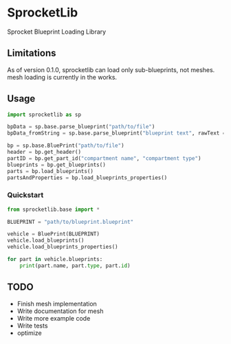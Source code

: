 # SprocketLib
Sprocket Blueprint Loading Library

## Limitations
As of version 0.1.0, sprocketlib can load only sub-blueprints, not meshes. mesh loading is currently in the works.

## Usage
```py
import sprocketlib as sp

bpData = sp.base.parse_blueprint("path/to/file")                              # Load blueprint file as dict
bpData_fromString = sp.base.parse_blueprint("blueprint text", rawText = True) # Load blueprint string as dict

bp = sp.base.BluePrint("path/to/file")                                        # Load blueprint file as BluePrint Object
header = bp.get_header()                                                      # Returns header as dict
partID = bp.get_part_id("compartment name", "compartment type")               # Returns ID of part given name and type, eg. "compartment1" and "Compartment"
blueprints = bp.get_blueprints()                                              # Returns all part sub-blueprints as a list of dicts
parts = bp.load_blueprints()                                                  # Loads all sub-blueprints as part objects as defined in sprocketlib.parts. Saves to bp.blueprints. Returns a list of part objects
partsAndProperties = bp.load_blueprints_properties()                          # Loads all properties of each part. Must be called after bp.load_blueprints(). updates bp.blueprints
```

### Quickstart
```py
from sprocketlib.base import *

BLUEPRINT = "path/to/blueprint.blueprint"

vehicle = BluePrint(BLUEPRINT)
vehicle.load_blueprints()
vehicle.load_blueprints_properties()

for part in vehicle.blueprints:
    print(part.name, part.type, part.id)
```

## TODO
- Finish mesh implementation
- Write documentation for mesh
- Write more example code
- Write tests
- optimize



